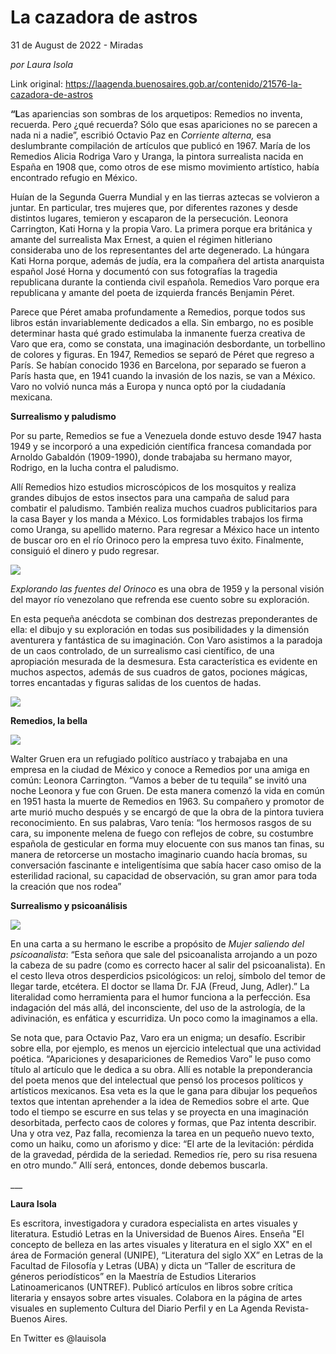 # La cazadora de astros



31 de August de 2022 - Miradas

_por Laura Isola_

Link original: https://laagenda.buenosaires.gob.ar/contenido/21576-la-cazadora-de-astros



**“L**as apariencias son sombras de los arquetipos: Remedios no inventa, recuerda. Pero ¿qué recuerda? Sólo que esas apariciones no se parecen a nada ni a nadie”, escribió Octavio Paz en *Corriente alterna,* esa deslumbrante compilación de artículos que publicó en 1967. María de los Remedios Alicia Rodriga Varo y Uranga, la pintora surrealista nacida en España en 1908 que, como otros de ese mismo movimiento artístico, había encontrado refugio en México.




Huían de la Segunda Guerra Mundial y en las tierras aztecas se volvieron a juntar. En particular, tres mujeres que, por diferentes razones y desde distintos lugares, temieron y escaparon de la persecución. Leonora Carrington, Kati Horna y la propia Varo. La primera porque era británica y amante del surrealista Max Ernest, a quien el régimen hitleriano consideraba uno de los representantes del arte degenerado. La húngara Kati Horna porque, además de judía, era la compañera del artista anarquista español José Horna y documentó con sus fotografías la tragedia republicana durante la contienda civil española. Remedios Varo porque era republicana y amante del poeta de izquierda francés Benjamin Péret.




Parece que Péret amaba profundamente a Remedios, porque todos sus libros están invariablemente dedicados a ella. Sin embargo, no es posible determinar hasta qué grado estimulaba la inmanente fuerza creativa de Varo que era, como se constata, una imaginación desbordante, un torbellino de colores y figuras. En 1947, Remedios se separó de Péret que regreso a París. Se habían conocido 1936 en Barcelona, por separado se fueron a París hasta que, en 1941 cuando la invasión de los nazis, se van a México. Varo no volvió nunca más a Europa y nunca optó por la ciudadanía mexicana.




**Surrealismo y paludismo**




Por su parte, Remedios se fue a Venezuela donde estuvo desde 1947 hasta 1949 y se incorporó a una expedición científica francesa comandada por Arnoldo Gabaldón (1909-1990), donde trabajaba su hermano mayor, Rodrigo, en la lucha contra el paludismo.




Allí Remedios hizo estudios microscópicos de los mosquitos y realiza grandes dibujos de estos insectos para una campaña de salud para combatir el paludismo. También realiza muchos cuadros publicitarios para la casa Bayer y los manda a México. Los formidables trabajos los firma como Uranga, su apellido materno. Para regresar a México hace un intento de buscar oro en el río Orinoco pero la empresa tuvo éxito. Finalmente, consiguió el dinero y pudo regresar.




![](https://cdn.feater.me/files/images/356028/1562ffdc-f6e4-43a0-8ebe-5a462145d10e.jpg)




*Explorando las fuentes del Orinoco* es una obra de 1959 y la personal visión del mayor río venezolano que refrenda ese cuento sobre su exploración.




En esta pequeña anécdota se combinan dos destrezas preponderantes de ella: el dibujo y su exploración en todas sus posibilidades y la dimensión aventurera y fantástica de su imaginación. Con Varo asistimos a la paradoja de un caos controlado, de un surrealismo casi científico, de una apropiación mesurada de la desmesura. Esta característica es evidente en muchos aspectos, además de sus cuadros de gatos, pociones mágicas, torres encantadas y figuras salidas de los cuentos de hadas.




![](https://cdn.feater.me/files/images/356031/1707a8a1-6ad1-477c-9811-ecddeddcebec.png)




**Remedios, la bella**




![](https://cdn.feater.me/files/images/356032/0a04841c-2b64-4eea-b7b9-3cd17a9c9491.png)




Walter Gruen era un refugiado político austríaco y trabajaba en una empresa en la ciudad de México y conoce a Remedios por una amiga en común: Leonora Carrington. “Vamos a beber de tu tequila” se invitó una noche Leonora y fue con Gruen. De esta manera comenzó la vida en común en 1951 hasta la muerte de Remedios en 1963. Su compañero y promotor de arte murió mucho después y se encargó de que la obra de la pintora tuviera reconocimiento. En sus palabras, Varo tenía: “los hermosos rasgos de su cara, su imponente melena de fuego con reflejos de cobre, su costumbre española de gesticular en forma muy elocuente con sus manos tan finas, su manera de retorcerse un mostacho imaginario cuando hacía bromas, su conversación fascinante e inteligentísima que sabía hacer caso omiso de la esterilidad racional, su capacidad de observación, su gran amor para toda la creación que nos rodea”




**Surrealismo y psicoanálisis**




![](https://cdn.feater.me/files/images/356033/9a654478-27d8-42ef-a9b6-c199a7f3de40.png)




En una carta a su hermano le escribe a propósito de *Mujer saliendo del psicoanalista*: “Esta señora que sale del psicoanalista arrojando a un pozo la cabeza de su padre (como es correcto hacer al salir del psicoanalista). En el cesto lleva otros desperdicios psicológicos: un reloj, símbolo del temor de llegar tarde, etcétera. El doctor se llama Dr. FJA (Freud, Jung, Adler).” La literalidad como herramienta para el humor funciona a la perfección. Esa indagación del más allá, del inconsciente, del uso de la astrología, de la adivinación, es enfática y escurridiza. Un poco como la imaginamos a ella.




Se nota que, para Octavio Paz, Varo era un enigma; un desafío. Escribir sobre ella, por ejemplo, es menos un ejercicio intelectual que una actividad poética. “Apariciones y desapariciones de Remedios Varo” le puso como título al artículo que le dedica a su obra. Allí es notable la preponderancia del poeta menos que del intelectual que pensó los procesos políticos y artísticos mexicanos. Esa veta es la que le gana para dibujar los pequeños textos que intentan aprehender a la idea de Remedios sobre el arte. Que todo el tiempo se escurre en sus telas y se proyecta en una imaginación desorbitada, perfecto caos de colores y formas, que Paz intenta describir. Una y otra vez, Paz falla, recomienza la tarea en un pequeño nuevo texto, como un haiku, como un aforismo y dice: “El arte de la levitación: pérdida de la gravedad, pérdida de la seriedad. Remedios ríe, pero su risa resuena en otro mundo.” Allí será, entonces, donde debemos buscarla.




\_\_\_




**Laura Isola**




Es escritora, investigadora y curadora especialista en artes visuales y literatura. Estudió Letras en la Universidad de Buenos Aires. Enseña "El concepto de belleza en las artes visuales y literatura en el siglo XX" en el área de Formación general (UNIPE), “Literatura del siglo XX” en Letras de la Facultad de Filosofía y Letras (UBA) y dicta un “Taller de escritura de géneros periodísticos” en la Maestría de Estudios Literarios Latinoamericanos (UNTREF). Publicó artículos en libros sobre crítica literaria y ensayos sobre artes visuales. Colabora en la página de artes visuales en suplemento Cultura del Diario Perfil y en La Agenda Revista-Buenos Aires.




En Twitter es @lauisola



